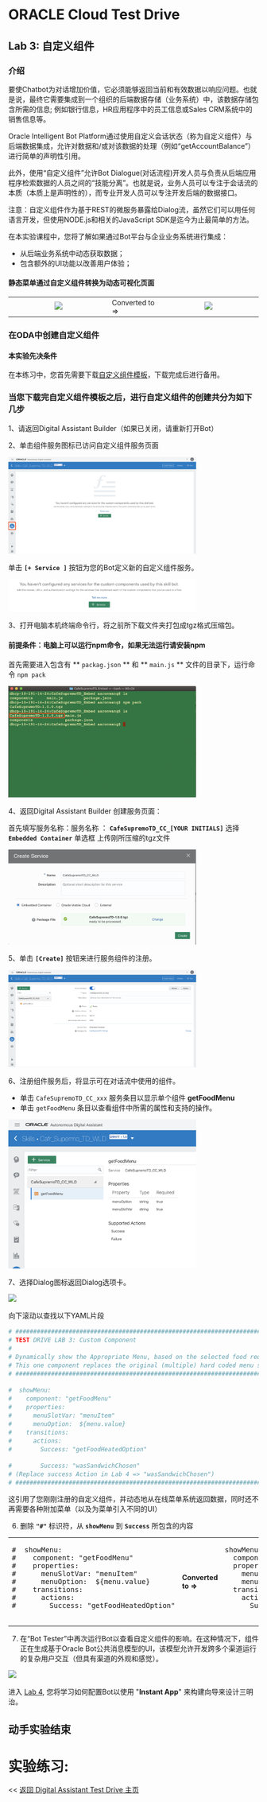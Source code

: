 # ORACLE Cloud Test Drive #

## Lab 3: 自定义组件 ##

### 介绍 ###

要使Chatbot为对话增加价值，它必须能够返回当前和有效数据以响应问题。也就是说，最终它需要集成到一个组织的后端数据存储（业务系统）中，该数据存储包含所需的信息; 例如银行信息，HR应用程序中的员工信息或Sales CRM系统中的销售信息等。

Oracle Intelligent Bot Platform通过使用自定义会话状态（称为自定义组件）与后端数据集成，允许对数据和/或对该数据的处理（例如“getAccountBalance”）进行简单的声明性引用。

此外，使用“自定义组件”允许Bot Dialogue(对话流程)开发人员与负责从后端应用程序检索数据的人员之间的“技能分离”。也就是说，业务人员可以专注于会话流的本质（本质上是声明性的），而专业开发人员可以专注开发后端的数据接口。

注意：自定义组件作为基于REST的微服务暴露给Dialog流，虽然它们可以用任何语言开发，但使用NODE.js和相关的JavaScript SDK是迄今为止最简单的方法。
  
在本实验课程中，您将了解如果通过Bot平台与企业业务系统进行集成：
 - 从后端业务系统中动态获取数据；
 - 包含额外的UI功能以改善用户体验；
 
#### 静态菜单通过自定义组件转换为动态可视化页面 ####

<table width="75%" border="0">
  <tr>
    <td align="Center"><img src="img/lab3-intro-2.png" width="200px"/></td>
    <td width="20%">Converted to =></td>
    <td align="Center"><img src="img/lab3-intro-3.png" width="200px"/></td>
  </tr>
</table>

### 在ODA中创建自定义组件 ###

#### 本实验先决条件 ####
在本练习中，您首先需要下载[自定义组件模板](Lab_Files/CafeSupremoTD_Embed.zip)，下载完成后进行备用。

### 当您下载完自定义组件模板之后，进行自定义组件的创建共分为如下几步 ##

1、请返回Digital Assistant Builder（如果已关闭，请重新打开Bot）

2、单击组件服务图标已访问自定义组件服务页面

<img src="img/lab3-1.png" width="75%"/>

单击 **``[+ Service ]``** 按钮为您的Bot定义新的自定义组件服务。

<img src="img/lab3-2.png" width="75%"/>

3、打开电脑本机终端命令行，将之前所下载文件夹打包成tgz格式压缩包。
#### 前提条件：电脑上可以运行npm命令，如果无法运行请安装npm ####

首先需要进入包含有 ** ``packag.json`` ** 和 ** ``main.js`` ** 文件的目录下，运行命令
`npm pack`

<img src="img/lab3-3.png" width="75%"/>

4、返回Digital Assistant Builder 创建服务页面：

首先填写服务名称：服务名称 ： **``CafeSupremoTD_CC_[YOUR INITIALS]``**
选择 **``Embedded Container``** 单选框
上传刚所压缩的tgz文件

<img src="img/lab3-4.png" width="75%"/>

5、单击 **``[Create]``** 按钮来进行服务组件的注册。

<img src="img/lab3-5.png" width="75%"/>

6、注册组件服务后，将显示可在对话流中使用的组件。
- 单击 ``CafeSupremoTD_CC_xxx`` 服务条目以显示单个组件 **getFoodMenu**
- 单击 ``getFoodMenu`` 条目以查看组件中所需的属性和支持的操作。

<img src="img/lab3-6.png" width="75%"/>

7、选择Dialog图标返回Dialog选项卡。

<img src="img/lab3-2-5.png"/>

向下滚动以查找以下YAML片段

```yaml
# #########################################################################################
# TEST DRIVE LAB 3: Custom Component
#
# Dynamically show the Appropriate Menu, based on the selected food requirement.  
# This one component replaces the original (multiple) hard coded menu states below. 
# #########################################################################################
 
#  showMenu:
#    component: "getFoodMenu"
#    properties: 
#      menuSlotVar: "menuItem"
#      menuOption:  ${menu.value}
#    transitions:
#      actions:
#        Success: "getFoodHeatedOption"

#        Success: "wasSandwichChosen"
# (Replace success Action in Lab 4 => "wasSandwichChosen")
# #########################################################################################

```

这引用了您刚刚注册的自定义组件，并动态地从在线菜单系统返回数据，同时还不再需要各种附加菜单（以及为菜单引入不同的UI）

6. 删除 **``"#"``** 标识符，从 **``showMenu``** 到 **``Success``** 所包含的内容

<table width="75%" border="0">
  <tr>
    <td>
    <pre>
#  showMenu:
#    component: "getFoodMenu"
#    properties: 
#      menuSlotVar: "menuItem"
#      menuOption:  ${menu.value}
#    transitions:
#      actions:
#        Success: "getFoodHeatedOption"
    </pre>
    </td>
    <td width="20%"><strong>Converted to =></strong></td>
    <td>
    <pre>
showMenu:
  component: "getFoodMenu"
  properties: 
    menuSlotVar: "menuItem"
    menuOption:  ${menu.value}
  transitions:
    actions:
      Success: "getFoodHeatedOption"
    </pre>
    </td>
  </tr>
</table>

7. 在“Bot Tester”中再次运行Bot以查看自定义组件的影响。在这种情况下，组件正在生成基于Oracle Bot公共消息模型的UI，该模型允许开发跨多个渠道运行的复杂用户交互（但具有渠道的外观和感觉）。

<img src="img/lab3-Conclusion-1.png"/>

进入 [Lab 4](400-IB.md), 您将学习如何配置Bot以使用 "**Instant App**" 来构建向导来设计三明治。


## 动手实验结束 ##

# 实验练习: #
<< [返回 Digital Assistant Test Drive 主页](../README-ODA.md)
